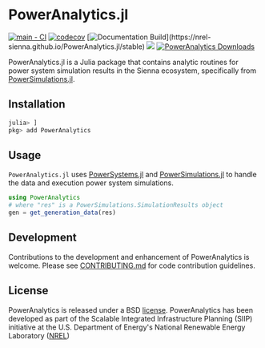 # PowerAnalytics.jl

[![main - CI](https://github.com/NREL-Sienna/PowerAnalytics.jl/actions/workflows/main-tests.yml/badge.svg)](https://github.com/NREL-Sienna/PowerAnalytics.jl/actions/workflows/main-tests.yml)
[![codecov](https://codecov.io/gh/NREL-Sienna/PowerAnalytics.jl/branch/main/graph/badge.svg)](https://codecov.io/gh/NREL-Sienna/PowerAnalytics.jl)
[![Documentation Build](https://github.com/NREL-Sienna/PowerAnalytics.jl/workflows/Documentation/badge.svg?)](https://nrel-sienna.github.io/PowerAnalytics.jl/stable)
[<img src="https://img.shields.io/badge/slack-@Sienna/PG-sienna.svg?logo=slack">](https://join.slack.com/t/nrel-sienna/shared_invite/zt-glam9vdu-o8A9TwZTZqqNTKHa7q3BpQ)
[![PowerAnalytics Downloads](https://shields.io/endpoint?url=https://pkgs.genieframework.com/api/v1/badge/PowerAnalytics)](https://pkgs.genieframework.com?packages=PowerAnalytics)

PowerAnalytics.jl is a Julia package that contains analytic routines for power system simulation results in the Sienna ecosystem, specifically from [PowerSimulations.jl](https://github.com/NREL-Sienna/PowerSimulations.jl).

## Installation

```julia
julia> ]
pkg> add PowerAnalytics
```

## Usage

`PowerAnalytics.jl` uses [PowerSystems.jl](https://github.com/NREL/PowerSystems.jl) and [PowerSimulations.jl](https://github.com/NREL/PowerSimulations.jl) to handle the data and execution power system simulations.

```julia
using PowerAnalytics
# where "res" is a PowerSimulations.SimulationResults object
gen = get_generation_data(res)
```

## Development

Contributions to the development and enhancement of PowerAnalytics is welcome. Please see [CONTRIBUTING.md](https://github.com/NREL-Sienna/PowerAnalytics.jl/blob/main/CONTRIBUTING.md) for code contribution guidelines.

## License

PowerAnalytics is released under a BSD [license](https://github.com/nrel-sienna/PowerAnalytics.jl/blob/main/LICENSE). PowerAnalytics has been developed as part of the Scalable Integrated Infrastructure Planning (SIIP)
initiative at the U.S. Department of Energy's National Renewable Energy Laboratory ([NREL](https://www.nrel.gov/))

